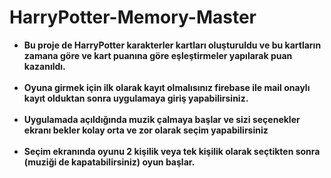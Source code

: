 # HarryPotter-Memory-Master <center>

- <strong>Bu proje de HarryPotter karakterler kartları oluşturuldu ve bu kartların zamana göre ve kart puanına göre eşleştirmeler yapılarak puan kazanıldı.<br><br>
- Oyuna girmek için ilk olarak kayıt olmalısınız firebase ile mail onaylı kayıt olduktan sonra uygulamaya giriş yapabilirsiniz.<br><br>
- Uygulamada açıldığında muzik çalmaya başlar ve sizi seçenekler ekranı bekler kolay orta ve zor olarak seçim yapabilirsiniz<br><br>
- Seçim ekranında oyunu 2 kişilik veya tek kişilik olarak seçtikten sonra (muziği de kapatabilirsiniz) oyun başlar.<br><br>
